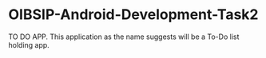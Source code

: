 # OIBSIP-Android-Development-Task2
TO DO APP. This application as the name suggests will be a To-Do list holding app.
